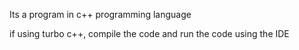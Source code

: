 Its a program in c++ programming language

if using turbo c++, compile the code and run the code using the IDE

